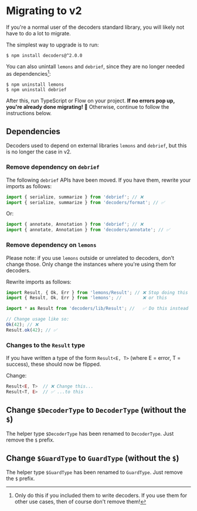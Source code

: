 # Migrating to v2

If you're a normal user of the decoders standard library, you will likely not have to do a
lot to migrate.

The simplest way to upgrade is to run:

    $ npm install decoders@^2.0.0

You can also unintall `lemons` and `debrief`, since they are no longer needed as
dependencies[^1]:

    $ npm uninstall lemons
    $ npm uninstall debrief

After this, run TypeScript or Flow on your project. **If no errors pop up, you're already
done migrating! 🎉** Otherwise, continue to follow the instructions below.

## Dependencies

Decoders used to depend on external libraries `lemons` and `debrief`, but this is no
longer the case in v2.

### Remove dependency on `debrief`

The following `debrief` APIs have been moved. If you have them, rewrite your imports as
follows:

```typescript
import { serialize, summarize } from 'debrief'; // ❌
import { serialize, summarize } from 'decoders/format'; // ✅
```

Or:

```typescript
import { annotate, Annotation } from 'debrief'; // ❌
import { annotate, Annotation } from 'decoders/annotate'; // ✅
```

### Remove dependency on `lemons`

Please note: if you use `lemons` outside or unrelated to decoders, don't change those.
Only change the instances where you're using them for decoders.

Rewrite imports as follows:

```js
import Result, { Ok, Err } from 'lemons/Result'; // ❌ Stop doing this
import { Result, Ok, Err } from 'lemons'; //        ❌ or this

import * as Result from 'decoders/lib/Result'; //   ✅ Do this instead

// Change usage like so:
Ok(42); // ❌
Result.ok(42); // ✅
```

### Changes to the `Result` type

If you have written a type of the form `Result<E, T>` (where E = error, T = success),
these should now be flipped.

Change:

```js
Result<E, T>  // ❌ Change this...
Result<T, E>  // ✅ ...to this
```

## Change `$DecoderType` to `DecoderType` (without the `$`)

The helper type `$DecoderType` has been renamed to `DecoderType`. Just remove the `$`
prefix.

## Change `$GuardType` to `GuardType` (without the `$`)

The helper type `$GuardType` has been renamed to `GuardType`. Just remove the `$` prefix.

[^1]:
    Only do this if you included them to write decoders. If you use them for other use
    cases, then of course don't remove them!
